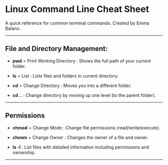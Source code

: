 # Linux Command Line Cheat Sheet

A quick reference for common terminal commands. Created by Emma Baiano.

---

## File and Directory Management:

- **pwd** = Print Working Directory : Shows the full path of your current folder.

- **ls** = List : Lists files and folders in current directory.

- **cd** = Change Directory : Moves you into a different folder.

- **cd ..** : Change directory by moving up one level (to the parent folder).

---

## Permissions

- **chmod** = Change Mode : Change file permissions (read/write/execute).

- **chown** = Change Owner : Changes the owner of a file and owner.

- **ls -l** : List files with detailed information including permissions and ownership.

---
